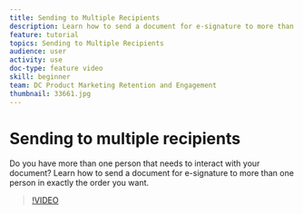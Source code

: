 ```yaml
---
title: Sending to Multiple Recipients
description: Learn how to send a document for e-signature to more than one person in exactly the order you want
feature: tutorial
topics: Sending to Multiple Recipients
audience: user
activity: use
doc-type: feature video
skill: beginner
team: DC Product Marketing Retention and Engagement
thumbnail: 33661.jpg
---
```


# Sending to multiple recipients

Do you have more than one person that needs to interact with your document? Learn how to send a document for e-signature to more than one person in exactly the order you want.

>[!VIDEO](https://video.tv.adobe.com/v/33661?hidetitle=true)